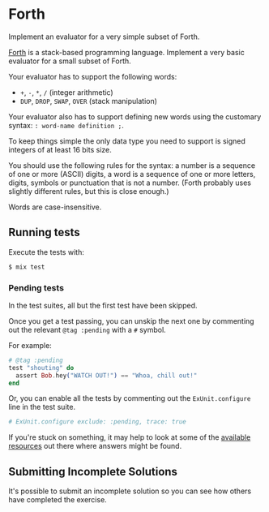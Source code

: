 # Forth

Implement an evaluator for a very simple subset of Forth.

[Forth](https://en.wikipedia.org/wiki/Forth_%28programming_language%29)
is a stack-based programming language. Implement a very basic evaluator
for a small subset of Forth.

Your evaluator has to support the following words:

- `+`, `-`, `*`, `/` (integer arithmetic)
- `DUP`, `DROP`, `SWAP`, `OVER` (stack manipulation)

Your evaluator also has to support defining new words using the
customary syntax: `: word-name definition ;`.

To keep things simple the only data type you need to support is signed
integers of at least 16 bits size.

You should use the following rules for the syntax: a number is a
sequence of one or more (ASCII) digits, a word is a sequence of one or
more letters, digits, symbols or punctuation that is not a number.
(Forth probably uses slightly different rules, but this is close
enough.)

Words are case-insensitive.

## Running tests

Execute the tests with:

```bash
$ mix test
```

### Pending tests

In the test suites, all but the first test have been skipped.

Once you get a test passing, you can unskip the next one by
commenting out the relevant `@tag :pending` with a `#` symbol.

For example:

```elixir
# @tag :pending
test "shouting" do
  assert Bob.hey("WATCH OUT!") == "Whoa, chill out!"
end
```

Or, you can enable all the tests by commenting out the
`ExUnit.configure` line in the test suite.

```elixir
# ExUnit.configure exclude: :pending, trace: true
```

If you're stuck on something, it may help to look at some of
the [available resources](https://exercism.io/tracks/elixir/resources)
out there where answers might be found.

## Submitting Incomplete Solutions
It's possible to submit an incomplete solution so you can see how others have completed the exercise.
